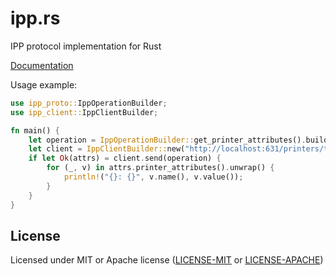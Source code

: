 # ipp.rs

IPP protocol implementation for Rust

[Documentation](https://docs.rs/ipp)

Usage example:

```rust
use ipp_proto::IppOperationBuilder;
use ipp_client::IppClientBuilder;

fn main() {
    let operation = IppOperationBuilder::get_printer_attributes().build();
    let client = IppClientBuilder::new("http://localhost:631/printers/test-printer").build();
    if let Ok(attrs) = client.send(operation) {
        for (_, v) in attrs.printer_attributes().unwrap() {
            println!("{}: {}", v.name(), v.value());
        }
    }
}
```

## License

Licensed under MIT or Apache license ([LICENSE-MIT](https://opensource.org/licenses/MIT) or [LICENSE-APACHE](https://opensource.org/licenses/Apache-2.0))
